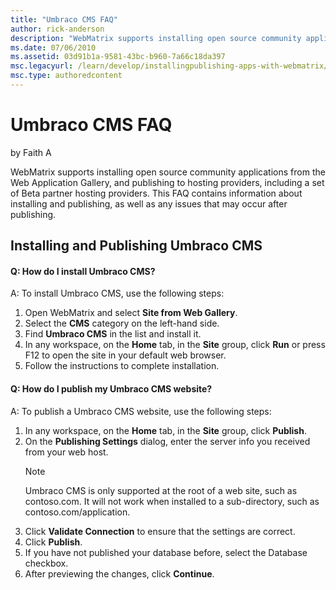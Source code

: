 ```yaml
---
title: "Umbraco CMS FAQ"
author: rick-anderson
description: "WebMatrix supports installing open source community applications from the Web Application Gallery, and publishing to hosting providers, including a set of Be..."
ms.date: 07/06/2010
ms.assetid: 03d91b1a-9581-43bc-b960-7a66c18da397
msc.legacyurl: /learn/develop/installingpublishing-apps-with-webmatrix/umbraco-cms-faq
msc.type: authoredcontent
---
```

Umbraco CMS FAQ
====================
by Faith A

WebMatrix supports installing open source community applications from the Web Application Gallery, and publishing to hosting providers, including a set of Beta partner hosting providers. This FAQ contains information about installing and publishing, as well as any issues that may occur after publishing.

## Installing and Publishing Umbraco CMS

#### Q: How do I install Umbraco CMS?

A: To install Umbraco CMS, use the following steps:

1. Open WebMatrix and select **Site from Web Gallery**.
2. Select the **CMS** category on the left-hand side.
3. Find **Umbraco CMS** in the list and install it.
4. In any workspace, on the **Home** tab, in the **Site** group, click **Run** or press F12 to open the site in your default web browser.
5. Follow the instructions to complete installation.

#### Q: How do I publish my Umbraco CMS website?

A: To publish a Umbraco CMS website, use the following steps:

1. In any workspace, on the **Home** tab, in the **Site** group, click **Publish**.
2. On the **Publishing Settings** dialog, enter the server info you received from your web host.  
    > [!NOTE]
    > Umbraco CMS is only supported at the root of a web site, such as contoso.com. It will not work when installed to a sub-directory, such as contoso.com/application.
3. Click **Validate Connection** to ensure that the settings are correct.
4. Click **Publish**.
5. If you have not published your database before, select the Database checkbox.
6. After previewing the changes, click **Continue**.